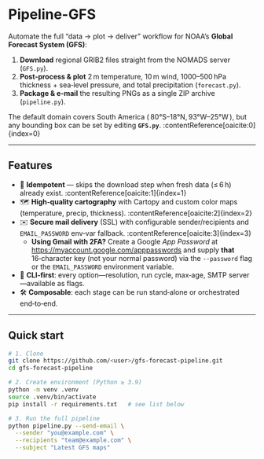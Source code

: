 # Pipeline-GFS
Automate the full “data → plot → deliver” workflow for NOAA’s **Global Forecast System (GFS)**:

1. **Download** regional GRIB2 files straight from the NOMADS server (`GFS.py`).
2. **Post‑process & plot** 2 m temperature, 10 m wind, 1000–500 hPa thickness + sea‑level pressure, and total precipitation (`forecast.py`).
3. **Package & e‑mail** the resulting PNGs as a single ZIP archive (`pipeline.py`).

The default domain covers South America ( 80°S–18°N, 93°W–25°W ), but any bounding box can be set by editing **`GFS.py`**. :contentReference[oaicite:0]{index=0}

---

## Features
- 🔁 **Idempotent** — skips the download step when fresh data (≤ 6 h) already exist. :contentReference[oaicite:1]{index=1}  
- 🗺️ **High‑quality cartography** with Cartopy and custom color maps (temperature, precip, thickness). :contentReference[oaicite:2]{index=2}  
- ✉️ **Secure mail delivery** (SSL) with configurable sender/recipients and `EMAIL_PASSWORD` env‑var fallback. :contentReference[oaicite:3]{index=3}
  - **Using Gmail with 2FA?** Create a Google *App Password* at <https://myaccount.google.com/apppasswords> and supply **that** 16‑character key (not your normal password) via the `--password` flag or the `EMAIL_PASSWORD` environment variable.  
- 🐚 **CLI‑first**: every option—resolution, run cycle, max‑age, SMTP server—available as flags.  
- 🛠️ **Composable**: each stage can be run stand‑alone or orchestrated end‑to‑end.

---

## Quick start

```bash
# 1. Clone
git clone https://github.com/<user>/gfs-forecast-pipeline.git
cd gfs-forecast-pipeline

# 2. Create environment (Python ≥ 3.9)
python -m venv .venv
source .venv/bin/activate
pip install -r requirements.txt   # see list below

# 3. Run the full pipeline
python pipeline.py --send-email \
  --sender "you@example.com" \
  --recipients "team@example.com" \
  --subject "Latest GFS maps"
